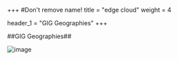+++ #Don't remove name! title = "edge cloud" weight = 4

header_1 = "GIG Geographies" +++

##GIG Geographies##

![image](/img/partnerworld.png)